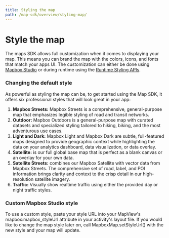 ```yaml
---
title: Styling the map
path: /map-sdk/overview/styling-map/
---
```

# Style the map
The maps SDK allows full customization when it comes to displaying your map. This means you can brand the map with the colors, icons, and fonts that match your apps UI. The customization can either be done using [Mapbox Studio]() or during runtime using the [Runtime Styling APIs]().

### Changing the default style
As powerful as styling the map can be, to get started using the Map SDK, it offers six professional styles that will look great in your app:

1. **Mapbox Streets:** Mapbox Streets is a comprehensive, general-purpose map that emphasizes legible styling of road and transit networks.
2. **Outdoor:** Mapbox Outdoors is a general-purpose map with curated datasets and specialized styling tailored to hiking, biking, and the most adventurous use cases.
3. **Light and Dark:** Mapbox Light and Mapbox Dark are subtle, full-featured maps designed to provide geographic context while highlighting the data on your analytics dashboard, data visualization, or data overlay.
4. **Satellite:** is our full global base map that is perfect as a blank canvas or an overlay for your own data.
5. **Satellite Streets:** combines our Mapbox Satellite with vector data from Mapbox Streets. The comprehensive set of road, label, and POI information brings clarity and context to the crisp detail in our high-resolution satellite imagery.
6. **Traffic:** Visually show realtime traffic using either the provided day or night traffic styles.

### Custom Mapbox Studio style



To use a custom style, paste your style URL into your MapView's mapbox:mapbox_styleUrl attribute in your activity's layout file. If you would like to change the map style later on, call MapboxMap.setStyleUrl() with the new style and your map will update.

<!-- ### Using local JSON file -->
